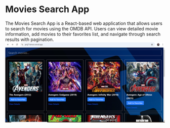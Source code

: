 # Movies Search App

The Movies Search App is a React-based web application that allows users to search for movies using the OMDB API. Users can view detailed movie information, add movies to their favorites list, and navigate through search results with pagination.
![Alt text](https://github.com/abarna-RP/proj7/blob/main/appimage.png)
